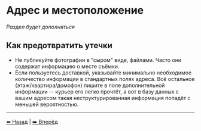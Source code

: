 # Адрес и местоположение

*Раздел будет дополняться*

## Как предотвратить утечки

- Не публикуйте фотографии в "сыром" виде, файлами. Часто они содержат информацию о месте съёмки.
- Если пользуетесь доставкой, указывайте минимально необходимое количество информации в стандартных полях адреса. Всё остальное (этаж/квартира/домофон) пишите в поле дополнительной информации -- курьер его легко прочтёт, а вот в базу данных с вашим адресом такая неструктурированная информация попадёт с меньшей вероятностью.

---

[⬅️ Назад](./fio-birthday.md) | [➡️ Вперёд](./password.md)
